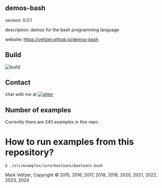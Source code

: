 ## demos-bash

version: 0.0.1

description: demos for the bash programming language

website: https://veltzer.github.io/demos-bash

## Build

![build](https://github.com/veltzer/demos-bash/workflows/build/badge.svg)


## Contact

chat with me at [![gitter](https://badges.gitter.im/Join%20Chat.svg)](https://gitter.im/veltzer/mark.veltzer)

## Number of examples

Currently there are 240 examples in this repo.

# How to run examples from this repository?

	$ ./src/examples/core/booleans/booleans.bash

Mark Veltzer, Copyright © 2015, 2016, 2017, 2018, 2019, 2020, 2021, 2022, 2023, 2024
